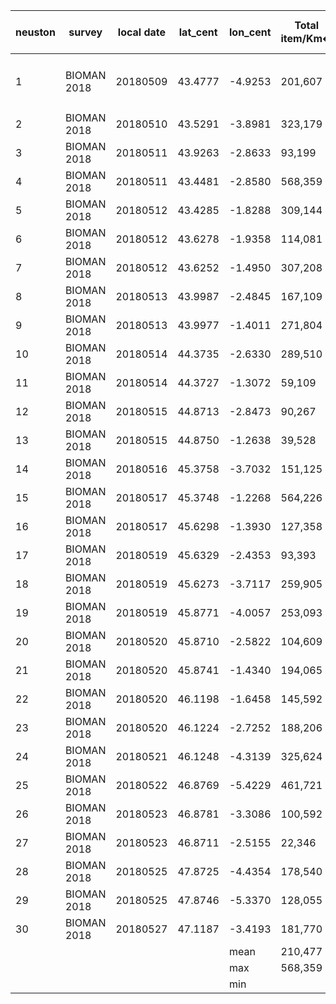|neuston|survey     |local date|lat_cent|lon_cent|Total item/Km�|n� micro|w micro (g)|n� meso|w meso (g)|n� macro|w macro (g)|FIELD13|without Kukulka correction     |FIELD15|
|-------|-----------|----------|--------|--------|--------------|--------|-----------|-------|----------|--------|-----------|-------|-------------------------------|-------|
|1      |BIOMAN 2018|20180509  |43.4777 |-4.9253 |201,607       |133     |0.01379    |7      |0.00753   |4       |0.01554    |       |Este a�o est�n incluidad fibras|       |
|2      |BIOMAN 2018|20180510  |43.5291 |-3.8981 |323,179       |271     |0.02710    |14     |0.05421   |1       |0.00057    |       |                               |       |
|3      |BIOMAN 2018|20180511  |43.9263 |-2.8633 |93,199        |52      |0.01280    |7      |0.08783   |2       |0.0237     |       |                               |       |
|4      |BIOMAN 2018|20180511  |43.4481 |-2.8580 |568,359       |444     |0.08627    |45     |0.08155   |7       |0.29578    |       |                               |       |
|5      |BIOMAN 2018|20180512  |43.4285 |-1.8288 |309,144       |230     |0.03835    |10     |0.18116   |2       |0.00795    |       |                               |       |
|6      |BIOMAN 2018|20180512  |43.6278 |-1.9358 |114,081       |63      |0.01671    |4      |0.01008   |0       |0          |       |                               |       |
|7      |BIOMAN 2018|20180512  |43.6252 |-1.4950 |307,208       |203     |0.19450    |16     |0.21632   |1       |0.02173    |       |                               |       |
|8      |BIOMAN 2018|20180513  |43.9987 |-2.4845 |167,109       |126     |0.01355    |0      |0         |0       |0          |       |                               |       |
|9      |BIOMAN 2018|20180513  |43.9977 |-1.4011 |271,804       |219     |0.07815    |21     |0.08613   |3       |0.22939    |       |                               |       |
|10     |BIOMAN 2018|20180514  |44.3735 |-2.6330 |289,510       |241     |0.00439    |2      |0.0094    |0       |0          |       |                               |       |
|11     |BIOMAN 2018|20180514  |44.3727 |-1.3072 |59,109        |49      |0.02458    |2      |0.04056   |0       |0          |       |                               |       |
|12     |BIOMAN 2018|20180515  |44.8713 |-2.8473 |90,267        |69      |0.00151    |0      |0         |0       |0          |       |                               |       |
|13     |BIOMAN 2018|20180515  |44.8750 |-1.2638 |39,528        |33      |0.00343    |1      |0.00091   |0       |0          |       |                               |       |
|14     |BIOMAN 2018|20180516  |45.3758 |-3.7032 |151,125       |101     |0.00739    |1      |0.00209   |3       |0.01264    |       |                               |       |
|15     |BIOMAN 2018|20180517  |45.3748 |-1.2268 |564,226       |437     |0.04351    |11     |0.01303   |0       |0          |       |                               |       |
|16     |BIOMAN 2018|20180517  |45.6298 |-1.3930 |127,358       |107     |0.00936    |0      |0         |0       |0          |       |                               |       |
|17     |BIOMAN 2018|20180519  |45.6329 |-2.4353 |93,393        |46      |0.00837    |2      |0.01571   |0       |0          |       |                               |       |
|18     |BIOMAN 2018|20180519  |45.6273 |-3.7117 |259,905       |255     |0.09267    |1      |0.00274   |0       |0          |       |                               |       |
|19     |BIOMAN 2018|20180519  |45.8771 |-4.0057 |253,093       |195     |0.01733    |4      |0.01868   |0       |0          |       |                               |       |
|20     |BIOMAN 2018|20180520  |45.8710 |-2.5822 |104,609       |63      |0.03411    |0      |0         |0       |0          |       |                               |       |
|21     |BIOMAN 2018|20180520  |45.8741 |-1.4340 |194,065       |149     |0.92896    |1      |0.01616   |0       |0          |       |                               |       |
|22     |BIOMAN 2018|20180520  |46.1198 |-1.6458 |145,592       |108     |0.00751    |1      |0.00021   |0       |0          |       |                               |       |
|23     |BIOMAN 2018|20180520  |46.1224 |-2.7252 |188,206       |138     |0.00314    |2      |0.01936   |0       |0          |       |                               |       |
|24     |BIOMAN 2018|20180521  |46.1248 |-4.3139 |325,624       |231     |0.07780    |13     |0.03662   |1       |0.01998    |       |                               |       |
|25     |BIOMAN 2018|20180522  |46.8769 |-5.4229 |461,721       |343     |0.01038    |6      |0.00477   |0       |0          |       |                               |       |
|26     |BIOMAN 2018|20180523  |46.8781 |-3.3086 |100,592       |87      |0.00099    |0      |0         |1       |0.00411    |       |                               |       |
|27     |BIOMAN 2018|20180523  |46.8711 |-2.5155 |22,346        |14      |0.14385    |0      |0         |0       |0          |       |                               |       |
|28     |BIOMAN 2018|20180525  |47.8725 |-4.4354 |178,540       |144     |0.00331    |9      |0.00649   |2       |0.00317    |       |                               |       |
|29     |BIOMAN 2018|20180525  |47.8746 |-5.3370 |128,055       |129     |0.00663    |0      |0         |0       |0          |       |                               |       |
|30     |BIOMAN 2018|20180527  |47.1187 |-3.4193 |181,770       |134     |0.01653    |6      |0.01279   |2       |0.25705    |       |                               |       |
|       |           |          |        |mean    |210,477       |160     |0.0642     |6      |0.030811  |1       |0.02972    |       |                               |       |
|       |           |          |        |max     |568,359       |444     |0.9290     |45     |0.216320  |7       |0.29578    |       |0.93                           |micro  |
|       |           |          |        |min     |              |14      |0.00099    |       |0.00021   |        |0.00057    |       |0.0001                         |       |
